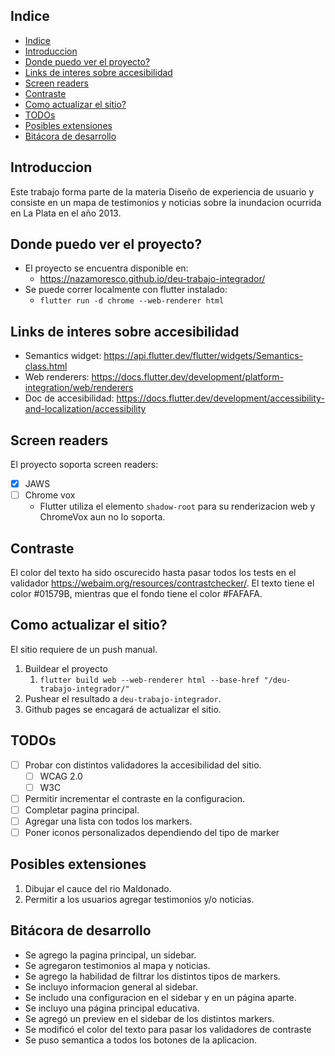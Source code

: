 ## Indice

- [Indice](#indice)
- [Introduccion](#introduccion)
- [Donde puedo ver el proyecto?](#donde-puedo-ver-el-proyecto)
- [Links de interes sobre accesibilidad](#links-de-interes-sobre-accesibilidad)
- [Screen readers](#screen-readers)
- [Contraste](#contraste)
- [Como actualizar el sitio?](#como-actualizar-el-sitio)
- [TODOs](#todos)
- [Posibles extensiones](#posibles-extensiones)
- [Bitácora de desarrollo](#bitácora-de-desarrollo)

## Introduccion

Este trabajo forma parte de la materia Diseño de experiencia de usuario y consiste en un mapa de testimonios y noticias sobre la inundacion ocurrida en La Plata en el año 2013.

## Donde puedo ver el proyecto?

* El proyecto se encuentra disponible en:
  * https://nazamoresco.github.io/deu-trabajo-integrador/
* Se puede correr localmente con flutter instalado:
  * `flutter run -d chrome --web-renderer html`

## Links de interes sobre accesibilidad

* Semantics widget: https://api.flutter.dev/flutter/widgets/Semantics-class.html
* Web renderers: https://docs.flutter.dev/development/platform-integration/web/renderers
* Doc de accesibilidad: https://docs.flutter.dev/development/accessibility-and-localization/accessibility

## Screen readers

El proyecto soporta screen readers:

- [x] JAWS
- [ ] Chrome vox
   - Flutter utiliza el elemento `shadow-root` para su renderizacion web y ChromeVox aun no lo soporta.

## Contraste

El color del texto ha sido oscurecido hasta pasar todos los tests en el validador https://webaim.org/resources/contrastchecker/.
El texto tiene el color #01579B, mientras que el fondo tiene el color #FAFAFA.

## Como actualizar el sitio?

El sitio requiere de un push manual.
1. Buildear el proyecto
   1. `flutter build web --web-renderer html --base-href "/deu-trabajo-integrador/"`
2. Pushear el resultado a `deu-trabajo-integrador`.
3. Github pages se encagará de actualizar el sitio.

## TODOs

- [ ] Probar con distintos validadores la accesibilidad del sitio.
  - [ ] WCAG 2.0
  - [ ] W3C
- [ ] Permitir incrementar el contraste en la configuracion.
- [ ] Completar pagina principal.
- [ ] Agregar una lista con todos los markers.
- [ ] Poner iconos personalizados dependiendo del tipo de marker

## Posibles extensiones

1. Dibujar el cauce del rio Maldonado.
2. Permitir a los usuarios agregar testimonios y/o noticias.

## Bitácora de desarrollo
- Se agrego la pagina principal, un sidebar.
- Se agregaron testimonios al mapa y noticias.
- Se agrego la habilidad de filtrar los distintos tipos de markers.
- Se incluyo informacion general al sidebar.
- Se includo una configuracion en el sidebar y en un página aparte.
- Se incluyo una página principal educativa.
- Se agregó un preview en el sidebar de los distintos markers.
- Se modificó el color del texto para pasar los validadores de contraste
- Se puso semantica a todos los botones de la aplicacion.
